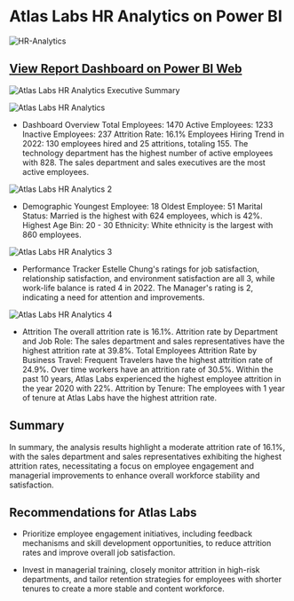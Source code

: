# Atlas Labs HR Analytics on Power BI
![HR-Analytics](https://github.com/mikeolaniyi/Atlas-Labs-HR-Analytics/assets/120651356/758b7964-af6f-4c86-8894-84148ddf3f82)


## [View Report Dashboard on Power BI Web](https://app.powerbi.com/view?r=eyJrIjoiY2E0ZjEzMmEtNTRlMy00Zjk1LWFmMTYtOWY1ODM2NDk1MDRmIiwidCI6IjEyMWFkMTYxLTk3MTAtNDQ3Ny1iYjZlLWJmZWNlMmMyMmFjOSJ9)
![Atlas Labs HR Analytics Executive Summary](https://github.com/mikeolaniyi/Atlas-Labs-HR-Analytics/assets/120651356/6ee5ca92-c632-46d7-b57a-1f3f5623526f)


![Atlas Labs HR Analytics](https://github.com/mikeolaniyi/Atlas-Labs-HR-Analytics/assets/120651356/36c9d726-3dff-47c8-8f8d-f54d5b8ec785)
- Dashboard Overview
Total Employees: 1470
Active Employees: 1233
Inactive Employees: 237
Attrition Rate: 16.1%
Employees Hiring Trend in 2022: 130 employees hired and 25 attritions, totaling 155.
The technology department has the highest number of active employees with 828.
The sales department and sales executives are the most active employees.


![Atlas Labs HR Analytics 2](https://github.com/mikeolaniyi/Atlas-Labs-HR-Analytics/assets/120651356/9b329c00-222d-4702-8239-0e733eda6e53)
- Demographic
Youngest Employee: 18
Oldest Employee: 51
Marital Status: Married is the highest with 624 employees, which is 42%.
Highest Age Bin: 20 - 30
Ethnicity: White ethnicity is the largest with 860 employees.


![Atlas Labs HR Analytics 3](https://github.com/mikeolaniyi/Atlas-Labs-HR-Analytics/assets/120651356/8e70d7f4-b5ce-4e38-8c3f-8b94c1b8a80f)

- Performance Tracker
Estelle Chung's ratings for job satisfaction, relationship satisfaction, and environment satisfaction are all 3, while work-life balance is rated 4 in 2022.
The Manager's rating is 2, indicating a need for attention and improvements.



![Atlas Labs HR Analytics 4](https://github.com/mikeolaniyi/Atlas-Labs-HR-Analytics/assets/120651356/82f35cc9-d338-439f-a8d7-1dace5f04e6e)

- Attrition
The overall attrition rate is 16.1%.
Attrition rate by Department and Job Role: The sales department and sales representatives have the highest attrition rate at 39.8%.
Total Employees Attrition Rate by Business Travel: Frequent Travelers have the highest attrition rate of 24.9%.
Over time workers have an attrition rate of 30.5%.
Within the past 10 years, Atlas Labs experienced the highest employee attrition in the year 2020 with 22%.
Attrition by Tenure: The employees with 1 year of tenure at Atlas Labs have the highest attrition rate.



## Summary
In summary, the analysis results highlight a moderate attrition rate of 16.1%, with the sales department and sales representatives exhibiting the highest attrition rates, necessitating a focus on employee engagement and managerial improvements to enhance overall workforce stability and satisfaction.


## Recommendations for Atlas Labs

- Prioritize employee engagement initiatives, including feedback mechanisms and skill development opportunities, to reduce attrition rates and improve overall job satisfaction.

- Invest in managerial training, closely monitor attrition in high-risk departments, and tailor retention strategies for employees with shorter tenures to create a more stable and content workforce.
